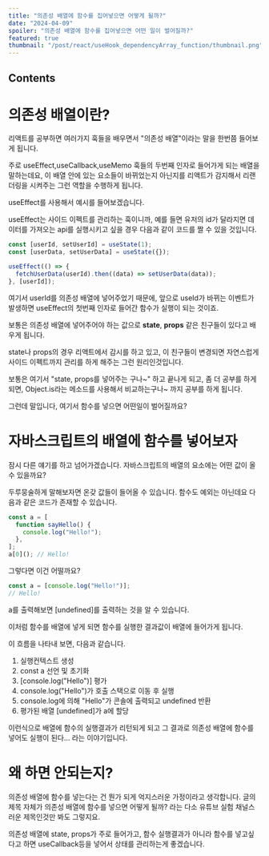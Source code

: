 ```yaml
---
title: "의존성 배열에 함수를 집어넣으면 어떻게 될까?"
date: "2024-04-09"
spoiler: "의존성 배열에 함수를 집어넣으면 어떤 일이 벌어질까?"
featured: true
thumbnail: "/post/react/useHook_dependencyArray_function/thumbnail.png"
---
```


## Contents

# 의존성 배열이란?

리액트를 공부하면 여러가지 훅들을 배우면서 "의존성 배열"이라는 말을 한번쯤 들어보게 됩니다.

주로 useEffect,useCallback,useMemo 훅들의 두번째 인자로 들어가게 되는 배열을 말하는데요,
이 배열 안에 있는 요소들이 바뀌었는지 아닌지를 리액트가 감지해서 리랜더링을 시켜주는 그런 역할을 수행하게 됩니다.

useEffect를 사용해서 예시를 들어보겠습니다.

useEffect는 사이드 이펙트를 관리하는 훅이니까, 예를 들면 유저의 id가 달라지면 데이터를 가져오는 api를 실행시키고 싶을 경우 다음과 같이 코드를 짤 수 있을 것입니다.

```js
const [userId, setUserId] = useState(1);
const [userData, setUserData] = useState({});

useEffect(() => {
  fetchUserData(userId).then((data) => setUserData(data));
}, [userId]);
```

여기서 userId를 의존성 배열에 넣어주었기 때문에, 앞으로 useId가 바뀌는 이벤트가 발생하면 useEffect의 첫번째 인자로 들어간 함수가 실행이 되는 것이죠.

보통은 의존성 배열에 넣어주어야 하는 값으로 **state**, **props** 같은 친구들이 있다고 배우게 됩니다.

state나 props의 경우 리액트에서 감시를 하고 있고, 이 친구들이 변경되면 자연스럽게 사이드 이펙트까지 관리를 하게 해주는 그런 원리인것입니다.

보통은 여기서 "state, props를 넣어주는 구나~" 하고 끝나게 되고, 좀 더 공부를 하게 되면, Object.is라는 메소드를 사용해서 비교하는구나~ 까지 공부를 하게 됩니다.

그런데 말입니다, 여기서 함수를 넣으면 어떤일이 벌어질까요?

# 자바스크립트의 배열에 함수를 넣어보자

잠시 다른 얘기를 하고 넘어가겠습니다. 자바스크립트의 배열의 요소에는 어떤 값이 올 수 있을까요?

두루뭉술하게 말해보자면 온갖 값들이 들어올 수 있습니다.
함수도 예외는 아닌데요 다음과 같은 코드가 존재할 수 있습니다.

```js
const a = [
  function sayHello() {
    console.log("Hello!");
  },
];
a[0](); // Hello!
```

그렇다면 이건 어떨까요?

```js
const a = [console.log("Hello!")];
// Hello!
```

a를 출력해보면 [undefined]를 출력하는 것을 알 수 있습니다.

이처럼 함수를 배열에 넣게 되면 함수를 실행한 결과값이 배열에 들어가게 됩니다.

이 흐름을 나타내 보면, 다음과 같습니다.

1. 실행컨텍스트 생성
2. const a 선언 및 초기화
3. [console.log("Hello")] 평가
4. console.log("Hello")가 호출 스택으로 이동 후 실행
5. console.log에 의해 "Hello"가 콘솔에 출력되고 undefined 반환
6. 평가된 배열 [undefined]가 a에 할당

이런식으로 배열에 함수의 실행결과가 리턴되게 되고 그 결과로 의존성 배열에 함수를 넣어도 실행이 된다... 라는 이야기입니다.

# 왜 하면 안되는지?

의존성 배열에 함수를 넣는다는 건 뭔가 되게 억지스러운 가정이라고 생각합니다. 글의 제목 자체가 의존성 배열에 함수를 넣으면 어떻게 될까? 라는 다소 유튜브 실험 채널스러운 제목인것만 봐도 그렇지요.

의존성 배열에 state, props가 주로 들어가고, 함수 실행결과가 아니라 함수를 넣고싶다고 하면 useCallback등을 넣어서 상태를 관리하는게 좋겠습니다.
